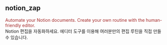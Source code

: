 ## notion_zap
<span style="color:brown">Automate your Notion documents. Create your own routine with the human-friendly editor.</span>  
Notion 편집을 자동화하세요. 에디터 도구를 이용해 여러분만의 편집 루틴을 직접 만들 수 있습니다.  
